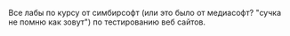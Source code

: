 Все лабы по курсу от симбирсофт (или это было от медиасофт? "сучка не помню как зовут") по тестированию веб сайтов. 
